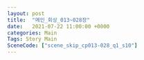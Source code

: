 ```yaml
---
layout: post
title:  "메인_회상_013~028장"
date:   2021-07-22 11:00:00 +0000
categories: Main
Tags: Story Main
SceneCode: ["scene_skip_cp013-028_q1_s10"]
---
```

